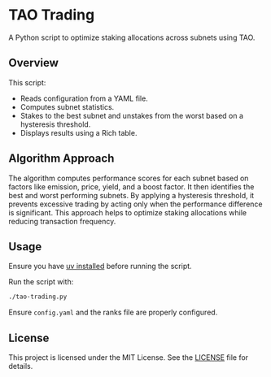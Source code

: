 # TAO Trading

A Python script to optimize staking allocations across subnets using TAO.

## Overview

This script:

- Reads configuration from a YAML file.
- Computes subnet statistics.
- Stakes to the best subnet and unstakes from the worst based on a hysteresis threshold.
- Displays results using a Rich table.

## Algorithm Approach

The algorithm computes performance scores for each subnet based on factors like emission, price, yield, and a boost factor. It then identifies the best and worst performing subnets. By applying a hysteresis threshold, it prevents excessive trading by acting only when the performance difference is significant. This approach helps to optimize staking allocations while reducing transaction frequency.

## Usage

Ensure you have [uv installed](https://docs.astral.sh/uv/getting-started/installation/) before running the script.

Run the script with:

```bash
./tao-trading.py
```

Ensure `config.yaml` and the ranks file are properly configured.

## License

This project is licensed under the MIT License. See the [LICENSE](../LICENSE) file for details.
